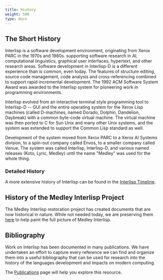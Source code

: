 ```yaml
---
title: History
weight: 500
type: docs
---
```


## The Short History

Interlisp is a software development environment, originating from Xerox PARC in the 1970s and 1980s. supporting software research in AI, computational linguistics, graphical user interfaces, hypertext, and other research areas. Software development in Interlisp-D is a different experience than is common, even today. The features of structure editing, source code management, code analysis and cross-referencing combined to support rapid incremental development. The 1992 ACM Software System Award was awarded to the Interlisp system for pioneering work in programming environments.

Interlisp evolved from an interactive terminal style programming tool to Interlisp-D -- GUI and the entire operating system for the Xerox Lisp machines (called D-machines, named Dorado, Dolphin, Dandelion, Daybreak) with a common byte-code virtual machine. The virtual machine was then ported to C for Sun Unix and many other Unix systems, and the system was extended to support the Common Lisp standard as well.

Development of the system moved from Xerox PARC to a Xerox AI Systems division, to a spin-out company called Envos, to a smaller company called Venue. The system was called Interlisp, Interlisp-D, and various named releases (Koto, Lyric, Medley) until the name "Medley" was used for the whole thing.

### Detailed History

A more extensive history of Interlisp can be found in the [Interlisp Timeline](/medley/history/timeline).

## History of the Medley Interlisp Project

The Medley Interlisp restoration project has created documents that are now historical in nature.
 While not needed today, we are preserving them [here](/medley/project/status) to help paint the full picture of Medley Interlisp.

## Bibliography

Work on Interlisp has been documented in many publications.  We have undertaken
an effort to capture every reference we can find and organize them into a
useful bibliography that can be used for research into the history of the
languages development and impacts on modern computing.

The [Publications](/medley/history/publications) page will help you explore this resource.
